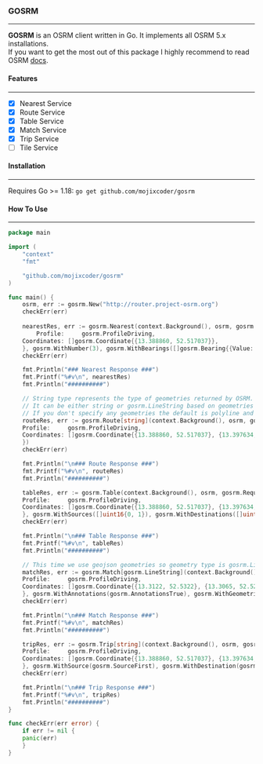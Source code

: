 ### GOSRM
---
**GOSRM** is an OSRM client written in Go. It implements all OSRM 5.x installations.  
If you want to get the most out of this package I highly recommend to read OSRM [docs](https://github.com/Project-OSRM/osrm-backend/blob/master/docs/http.md).

#### Features
---
 - [x] Nearest Service
 - [x] Route Service
 - [x] Table Service
 - [x] Match Service
 - [x] Trip Service
 - [ ] Tile Service

#### Installation
---
Requires Go >= 1.18: `go get github.com/mojixcoder/gosrm`

#### How To Use
---
``` go
package main

import (
    "context"
    "fmt"

    "github.com/mojixcoder/gosrm"
)

func main() {
    osrm, err := gosrm.New("http://router.project-osrm.org")
    checkErr(err)
 
    nearestRes, err := gosrm.Nearest(context.Background(), osrm, gosrm.Request{
        Profile:     gosrm.ProfileDriving,
	Coordinates: []gosrm.Coordinate{{13.388860, 52.517037}},
    }, gosrm.WithNumber(3), gosrm.WithBearings([]gosrm.Bearing{{Value: 0, Range: 20}}))
    checkErr(err)

    fmt.Println("### Nearest Response ###")
    fmt.Printf("%#v\n", nearestRes)
    fmt.Println("##########")

    // String type represents the type of geometries returned by OSRM.
    // It can be either string or gosrm.LineString based on geometries option.
    // If you don't specify any geometries the default is polyline and you can use string.
    routeRes, err := gosrm.Route[string](context.Background(), osrm, gosrm.Request{
	Profile:     gosrm.ProfileDriving,
	Coordinates: []gosrm.Coordinate{{13.388860, 52.517037}, {13.397634, 52.529407}, {13.428555, 52.523219}},
    })
    checkErr(err)

    fmt.Println("\n### Route Response ###")
    fmt.Printf("%#v\n", routeRes)
    fmt.Println("##########")

    tableRes, err := gosrm.Table(context.Background(), osrm, gosrm.Request{
	Profile:     gosrm.ProfileDriving,
	Coordinates: []gosrm.Coordinate{{13.388860, 52.517037}, {13.397634, 52.529407}, {13.428555, 52.523219}},
    }, gosrm.WithSources([]uint16{0, 1}), gosrm.WithDestinations([]uint16{2}))
    checkErr(err)

    fmt.Println("\n### Table Response ###")
    fmt.Printf("%#v\n", tableRes)
    fmt.Println("##########")

    // This time we use geojson geometries so geometry type is gosrm.LineString not string.
    matchRes, err := gosrm.Match[gosrm.LineString](context.Background(), osrm, gosrm.Request{
	Profile:     gosrm.ProfileDriving,
	Coordinates: []gosrm.Coordinate{{13.3122, 52.5322}, {13.3065, 52.5283}},
    }, gosrm.WithAnnotations(gosrm.AnnotationsTrue), gosrm.WithGeometries(gosrm.GeometryGeoJSON))
    checkErr(err)

    fmt.Println("\n### Match Response ###")
    fmt.Printf("%#v\n", matchRes)
    fmt.Println("##########")

    tripRes, err := gosrm.Trip[string](context.Background(), osrm, gosrm.Request{
	Profile:     gosrm.ProfileDriving,
	Coordinates: []gosrm.Coordinate{{13.388860, 52.517037}, {13.397634, 52.529407}, {13.428555, 52.523219}, {13.418555, 52.523215}},
    }, gosrm.WithSource(gosrm.SourceFirst), gosrm.WithDestination(gosrm.DestinationLast))
    checkErr(err)

    fmt.Println("\n### Trip Response ###")
    fmt.Printf("%#v\n", tripRes)
    fmt.Println("##########")
}

func checkErr(err error) {
    if err != nil {
	panic(err)
    }
}
```
